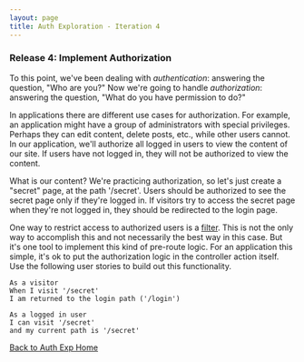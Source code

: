 ```yaml
---
layout: page
title: Auth Exploration - Iteration 4
---
```


### Release 4:  Implement Authorization

To this point, we've been dealing with *authentication*:  answering the question, "Who are you?"  Now we're going to handle *authorization*:  answering the question, "What do you have permission to do?"

In applications there are different use cases for authorization.  For example, an application might have a group of administrators with special privileges.  Perhaps they can edit content, delete posts, etc., while other users cannot.  In our application, we'll authorize all logged in users to view the content of our site.  If users have not logged in, they will not be authorized to view the content.

What is our content?  We're practicing authorization, so let's just create a "secret" page, at the path '/secret'.  Users should be authorized to see the secret page only if they're logged in.  If visitors try to access the secret page when they're not logged in, they should be redirected to the login page.

One way to restrict access to authorized users is a [filter](http://guides.rubyonrails.org/action_controller_overview.html#filters).  This is not the only way to accomplish this and not necessarily the best way in this case.  But it's one tool to implement this kind of pre-route logic.  For an application this simple, it's ok to put the authorization logic in the controller action itself. Use the following user stories to build out this functionality.

```
As a visitor
When I visit '/secret'
I am returned to the login path ('/login')
```
```
As a logged in user
I can visit '/secret'
and my current path is '/secret'
```

[Back to Auth Exp Home](./auth_exploration)
